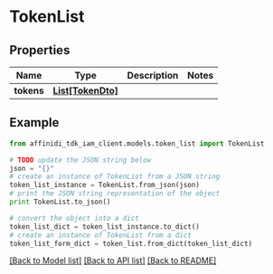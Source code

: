 # TokenList

## Properties

| Name       | Type                              | Description | Notes |
| ---------- | --------------------------------- | ----------- | ----- |
| **tokens** | [**List[TokenDto]**](TokenDto.md) |             |

## Example

```python
from affinidi_tdk_iam_client.models.token_list import TokenList

# TODO update the JSON string below
json = "{}"
# create an instance of TokenList from a JSON string
token_list_instance = TokenList.from_json(json)
# print the JSON string representation of the object
print TokenList.to_json()

# convert the object into a dict
token_list_dict = token_list_instance.to_dict()
# create an instance of TokenList from a dict
token_list_form_dict = token_list.from_dict(token_list_dict)
```

[[Back to Model list]](../README.md#documentation-for-models) [[Back to API list]](../README.md#documentation-for-api-endpoints) [[Back to README]](../README.md)
